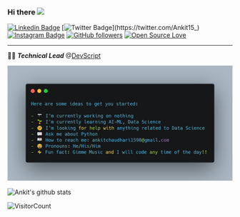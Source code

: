 <!--
**Ankit1598/Ankit1598** is a ✨ _special_ ✨ repository because its `README.md` (this file) appears on your GitHub profile.
-->
### Hi there <img src="https://github.com/TheDudeThatCode/TheDudeThatCode/blob/master/Assets/Hi.gif" width="29px">

<div align="centre">

[![Linkedin Badge](https://img.shields.io/badge/-Ankit%20Chaudhari-blue?style=social&logo=Linkedin&logoColor=blue&link=https://www.linkedin.com/in/ankit1598/)](https://www.linkedin.com/in/ankit1598/) [![Twitter Badge](https://img.shields.io/badge/-Ankit%20Chaudhari-blue?style=social&logo=Twitter&logoColor=blue&link=https://www.twitter.com/Ankit15_)](https://twitter.com/Ankit15_) [![Instagram Badge](https://img.shields.io/badge/-ankitvc-blue?style=social&logo=Instagram&link=https://www.instagram.com/ankitvc/)](https://www.instagram.com/ankitvc/) [![GitHub followers](https://img.shields.io/github/followers/Ankit1598?label=Follow&style=social)](https://github.com/Ankit1598/?tab=follow) [![Open Source Love](https://badges.frapsoft.com/os/v3/open-source.png?v=103)](https://github.com/ankit1598)

</div>

---

👨‍🎓 ***Technical Lead*** @[DevScript](https://https://devscript.tech/)


![carbon_info](https://github.com/Ankit1598/Ankit1598/blob/master/assets/github_profile.png)

![Ankit's github stats](https://github-readme-stats.vercel.app/api?username=Ankit1598&show_icons=true)

![VisitorCount](https://profile-counter.glitch.me/Ankit1598/count.svg)
